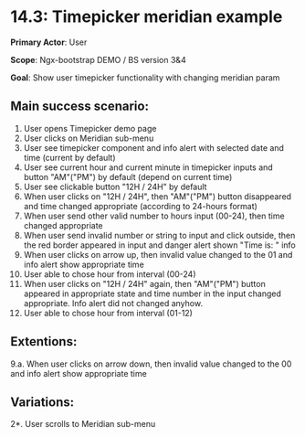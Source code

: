 14.3: Timepicker meridian example
=================================
**Primary Actor**: User

**Scope**: Ngx-bootstrap DEMO / BS version 3&4

**Goal**: Show user timepicker functionality with changing meridian param

Main success scenario:
----------------------
1. User opens Timepicker demo page
2. User clicks on Meridian sub-menu
3. User see timepicker component and info alert with selected date and time (current by default)
4. User see current hour and current minute in timepicker inputs and button "AM"("PM") by default (depend on current time)
5. User see clickable button "12H / 24H" by default
6. When user clicks on "12H / 24H", then "AM"("PM") button disappeared and time changed appropriate (according to 24-hours format)
7. When user send other valid number to hours input (00-24), then time changed appropriate
8. When user send invalid number or string to input and click outside, then the red border appeared in input and danger alert shown "Time is: " info
9. When user clicks on arrow up, then invalid value changed to the 01 and info alert show appropriate time
10. User able to chose hour from interval (00-24)
11. When user clicks on "12H / 24H" again, then "AM"("PM") button appeared in appropriate state and time number in the input changed appropriate. Info alert did not changed anyhow.
12. User able to chose hour from interval (01-12)

Extentions:
-----------
9.a. When user clicks on arrow down, then invalid value changed to the 00 and info alert show appropriate time

Variations:
-----------
2*. User scrolls to Meridian sub-menu
